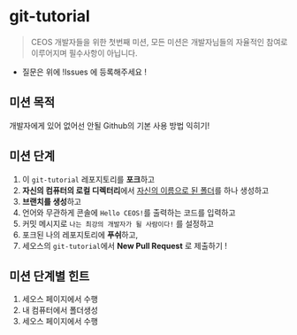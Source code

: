 # git-tutorial

> CEOS 개발자들을 위한 첫번째 미션, 모든 미션은 개발자님들의 자율적인 참여로 이루어지며 필수사항이 아닙니다.

* 질문은 위에 !Issues 에 등록해주세요 !

## 미션 목적
개발자에게 있어 없어선 안될 Github의 기본 사용 방법 익히기!

## 미션 단계
1. 이 ``git-tutorial`` 레포지토리를 **포크**하고
2. **자신의 컴퓨터의 로컬 디렉터리**에서 <U>자신의 이름으로 된 폴더</U>를 하나 생성하고
3. **브랜치를 생성**하고
4. 언어와 무관하게 콘솔에 ``Hello CEOS!``를 출력하는 코드를 입력하고
5. 커밋 메시지로 ``나는 최강의 개발자가 될 사람이다!`` 를 설정하고
6. 포크된 나의 레포지토리에 **푸쉬**하고,
7. 세오스의 ``git-tutorial``에서 **New Pull Request** 로 제출하기 !

## 미션 단계별 힌트
1. 세오스 페이지에서 수행
2. 내 컴퓨터에서 폴더생성
7. 세오스 페이지에서 수행
